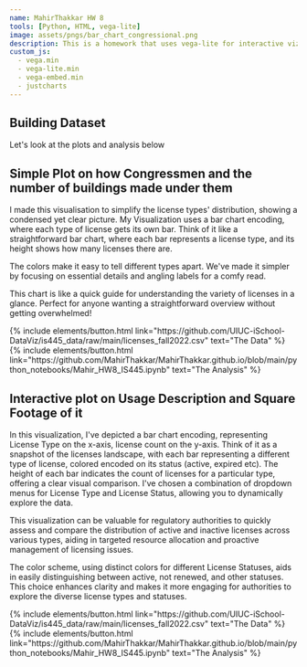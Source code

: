 ```yaml
---
name: MahirThakkar HW 8 
tools: [Python, HTML, vega-lite]
image: assets/pngs/bar_chart_congressional.png
description: This is a homework that uses vega-lite for interactive viz!
custom_js:
  - vega.min
  - vega-lite.min
  - vega-embed.min
  - justcharts
---
```



## Building Dataset

Let's look at the plots and analysis below


## Simple Plot on how Congressmen and the number of buildings made under them

<vegachart schema-url="{{ site.baseurl }}/assets/json/bar_chart.json" style="width: 100%"></vegachart>



I made this visualisation to simplify the license types' distribution, showing a condensed yet clear picture. My Visualization uses a bar chart encoding, where each type of license gets its own bar. Think of it like a straightforward bar chart, where each bar represents a license type, and its height shows how many licenses there are. 

The colors make it easy to tell different types apart. We've made it simpler by focusing on essential details and angling labels for a comfy read. 

This chart is like a quick guide for understanding the variety of licenses in a glance. Perfect for anyone wanting a straightforward overview without getting overwhelmed!



<div class="left">
{% include elements/button.html link="https://github.com/UIUC-iSchool-DataViz/is445_data/raw/main/licenses_fall2022.csv" text="The Data" %}
</div>



<div class="right">
{% include elements/button.html link="https://github.com/MahirThakkar/MahirThakkar.github.io/blob/main/python_notebooks/Mahir_HW8_IS445.ipynb" text="The Analysis" %}
</div>



## Interactive plot on Usage Description and Square Footage of it




<vegachart schema-url="{{ site.baseurl }}/assets/json/selected_chart.json" style="width: 100%"></vegachart>


In this visualization, I've depicted a bar chart encoding, representing License Type on the x-axis, license count on the y-axis. Think of it as a snapshot of the licenses landscape, with each bar representing a different type of license, colored encoded on its status (active, expired etc). The height of each bar indicates the count of licenses for a particular type, offering a clear visual comparison. I've chosen a combination of dropdown menus for License Type and License Status, allowing you to dynamically explore the data.

This visualization can be valuable for regulatory authorities to quickly assess and compare the distribution of active and inactive licenses across various types, aiding in targeted resource allocation and proactive management of licensing issues.

The color scheme, using distinct colors for different License Statuses, aids in easily distinguishing between active, not renewed, and other statuses. This choice enhances clarity and makes it more engaging for authorities to explore the diverse license types and statuses.




<!-- these are written in a combo of html and liquid - --> 

<div class="left">
{% include elements/button.html link="https://github.com/UIUC-iSchool-DataViz/is445_data/raw/main/licenses_fall2022.csv" text="The Data" %}
</div>

<div class="right">
{% include elements/button.html link="https://github.com/MahirThakkar/MahirThakkar.github.io/blob/main/python_notebooks/Mahir_HW8_IS445.ipynb" text="The Analysis" %}
</div>
